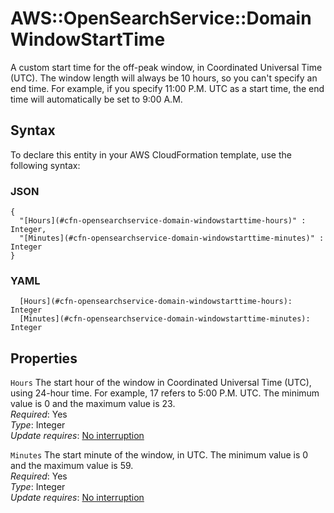# AWS::OpenSearchService::Domain WindowStartTime<a name="aws-properties-opensearchservice-domain-windowstarttime"></a>

A custom start time for the off\-peak window, in Coordinated Universal Time \(UTC\)\. The window length will always be 10 hours, so you can't specify an end time\. For example, if you specify 11:00 P\.M\. UTC as a start time, the end time will automatically be set to 9:00 A\.M\.

## Syntax<a name="aws-properties-opensearchservice-domain-windowstarttime-syntax"></a>

To declare this entity in your AWS CloudFormation template, use the following syntax:

### JSON<a name="aws-properties-opensearchservice-domain-windowstarttime-syntax.json"></a>

```
{
  "[Hours](#cfn-opensearchservice-domain-windowstarttime-hours)" : Integer,
  "[Minutes](#cfn-opensearchservice-domain-windowstarttime-minutes)" : Integer
}
```

### YAML<a name="aws-properties-opensearchservice-domain-windowstarttime-syntax.yaml"></a>

```
  [Hours](#cfn-opensearchservice-domain-windowstarttime-hours): Integer
  [Minutes](#cfn-opensearchservice-domain-windowstarttime-minutes): Integer
```

## Properties<a name="aws-properties-opensearchservice-domain-windowstarttime-properties"></a>

`Hours` <a name="cfn-opensearchservice-domain-windowstarttime-hours"></a>
The start hour of the window in Coordinated Universal Time \(UTC\), using 24\-hour time\. For example, 17 refers to 5:00 P\.M\. UTC\. The minimum value is 0 and the maximum value is 23\.  
_Required_: Yes  
_Type_: Integer  
_Update requires_: [No interruption](https://docs.aws.amazon.com/AWSCloudFormation/latest/UserGuide/using-cfn-updating-stacks-update-behaviors.html#update-no-interrupt)

`Minutes` <a name="cfn-opensearchservice-domain-windowstarttime-minutes"></a>
The start minute of the window, in UTC\. The minimum value is 0 and the maximum value is 59\.  
_Required_: Yes  
_Type_: Integer  
_Update requires_: [No interruption](https://docs.aws.amazon.com/AWSCloudFormation/latest/UserGuide/using-cfn-updating-stacks-update-behaviors.html#update-no-interrupt)
